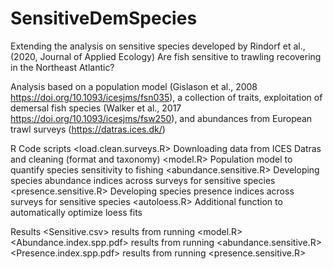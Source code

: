 # SensitiveDemSpecies
Extending the analysis on sensitive species developed by Rindorf et al., (2020, Journal of Applied Ecology) Are fish sensitive to trawling recovering in the Northeast Atlantic? 

Analysis based on a population model (Gislason et al., 2008 https://doi.org/10.1093/icesjms/fsn035), a collection of traits, exploitation of demersal fish species (Walker et al., 2017 https://doi.org/10.1093/icesjms/fsw250), and abundances from European trawl surveys (https://datras.ices.dk/)

R Code scripts
<load.clean.surveys.R> Downloading data from ICES Datras and cleaning (format and taxonomy)
<model.R> Population model to quantify species sensitivity to fishing
<abundance.sensitive.R> Developing species abundance indices across surveys for sensitive species
<presence.sensitive.R> Developing species presence indices across surveys for sensitive species
<autoloess.R> Additional function to automatically optimize loess fits

Results
<Sensitive.csv> results from running <model.R>
<Abundance.index.spp.pdf> results from running <abundance.sensitive.R>
<Presence.index.spp.pdf> results from running <presence.sensitive.R>
